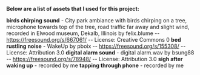 **Below are a list of assets that I used for this project:**

**birds chirping sound** - City park ambiance with birds chirping on a tree, microphone towards top of the tree, road traffic far away and slight wind, recorded in Elwood museum, Dekalb, Illinois by felix.blume -- https://freesound.org/s/667061/ -- License: Creative Commons 0
**bed rustling noise** - WakeUp by pboix -- https://freesound.org/s/155308/ -- License: Attribution 3.0
**digital alarm sound** - digital alarm.wav by bsung88 -- https://freesound.org/s/78948/ -- License: Attribution 3.0
**sigh after waking up** - recorded by me
**tapping through phone** - recorded by me